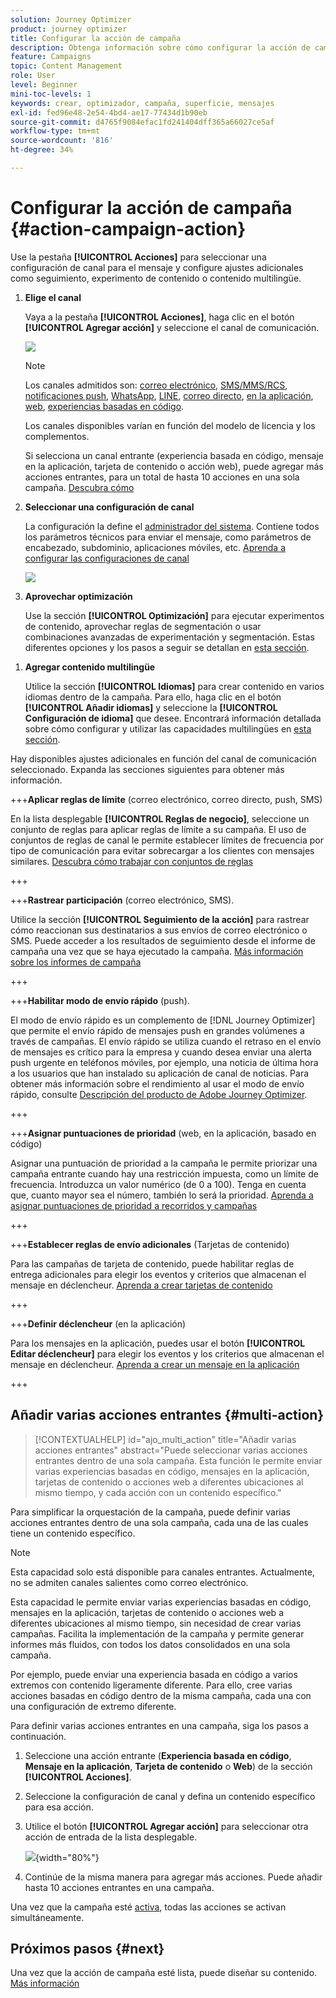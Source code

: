 ```yaml
---
solution: Journey Optimizer
product: journey optimizer
title: Configurar la acción de campaña
description: Obtenga información sobre cómo configurar la acción de campaña.
feature: Campaigns
topic: Content Management
role: User
level: Beginner
mini-toc-levels: 1
keywords: crear, optimizador, campaña, superficie, mensajes
exl-id: fed96e48-2e54-4bd4-ae17-77434d1b90eb
source-git-commit: d4765f9084efac1fd241404dff365a66027ce5af
workflow-type: tm+mt
source-wordcount: '816'
ht-degree: 34%

---
```


# Configurar la acción de campaña {#action-campaign-action}

Use la pestaña **[!UICONTROL Acciones]** para seleccionar una configuración de canal para el mensaje y configure ajustes adicionales como seguimiento, experimento de contenido o contenido multilingüe.



1. **Elige el canal**

   Vaya a la pestaña **[!UICONTROL Acciones]**, haga clic en el botón **[!UICONTROL Agregar acción]** y seleccione el canal de comunicación.

   ![](assets/create-campaign-add-action.png)


   >[!NOTE]
   >
   >Los canales admitidos son: [correo electrónico](../email/get-started-email.md), [SMS/MMS/RCS](../sms/get-started-sms.md), [notificaciones push](../push/get-started-push.md), [WhatsApp](../whatsapp/get-started-whatsapp.md), [LINE](../line/get-started-line.md), [correo directo](../direct-mail/get-started-direct-mail.md), [en la aplicación](../in-app/get-started-in-app.md), [web](../web/get-started-web.md), [experiencias basadas en código](../code-based/get-started-code-based.md).
   >
   >Los canales disponibles varían en función del modelo de licencia y los complementos.

   Si selecciona un canal entrante (experiencia basada en código, mensaje en la aplicación, tarjeta de contenido o acción web), puede agregar más acciones entrantes, para un total de hasta 10 acciones en una sola campaña. [Descubra cómo](#multi-action)

1. **Seleccionar una configuración de canal**

   La configuración la define el [administrador del sistema](../start/path/administrator.md). Contiene todos los parámetros técnicos para enviar el mensaje, como parámetros de encabezado, subdominio, aplicaciones móviles, etc. [Aprenda a configurar las configuraciones de canal](../configuration/channel-surfaces.md)

   ![](assets/create-campaign-action.png)

1. **Aprovechar optimización**

   Use la sección **[!UICONTROL Optimización]** para ejecutar experimentos de contenido, aprovechar reglas de segmentación o usar combinaciones avanzadas de experimentación y segmentación. Estas diferentes opciones y los pasos a seguir se detallan en [esta sección](campaigns-message-optimization.md).
<!--
1. **Create a content experiment**

    Use the **[!UICONTROL Content experiment]** section to define multiple delivery treatments in order to measure which one performs best for your target audience. Click the **[!UICONTROL Create experiment]** button then follow the steps detailed in this section: [Create a content experiment](../content-management/content-experiment.md).-->

1. **Agregar contenido multilingüe**

   Utilice la sección **[!UICONTROL Idiomas]** para crear contenido en varios idiomas dentro de la campaña. Para ello, haga clic en el botón **[!UICONTROL Añadir idiomas]** y seleccione la **[!UICONTROL Configuración de idioma]** que desee. Encontrará información detallada sobre cómo configurar y utilizar las capacidades multilingües en [esta sección](../content-management/multilingual-gs.md).

Hay disponibles ajustes adicionales en función del canal de comunicación seleccionado. Expanda las secciones siguientes para obtener más información.

+++**Aplicar reglas de límite** (correo electrónico, correo directo, push, SMS)

En la lista desplegable **[!UICONTROL Reglas de negocio]**, seleccione un conjunto de reglas para aplicar reglas de límite a su campaña. El uso de conjuntos de reglas de canal le permite establecer límites de frecuencia por tipo de comunicación para evitar sobrecargar a los clientes con mensajes similares. [Descubra cómo trabajar con conjuntos de reglas](../conflict-prioritization/rule-sets.md)

+++

+++**Rastrear participación** (correo electrónico, SMS).

Utilice la sección **[!UICONTROL Seguimiento de la acción]** para rastrear cómo reaccionan sus destinatarios a sus envíos de correo electrónico o SMS. Puede acceder a los resultados de seguimiento desde el informe de campaña una vez que se haya ejecutado la campaña. [Más información sobre los informes de campaña](../reports/campaign-global-report-cja.md)

+++

+++**Habilitar modo de envío rápido** (push).

El modo de envío rápido es un complemento de [!DNL Journey Optimizer] que permite el envío rápido de mensajes push en grandes volúmenes a través de campañas. El envío rápido se utiliza cuando el retraso en el envío de mensajes es crítico para la empresa y cuando desea enviar una alerta push urgente en teléfonos móviles, por ejemplo, una noticia de última hora a los usuarios que han instalado su aplicación de canal de noticias. Para obtener más información sobre el rendimiento al usar el modo de envío rápido, consulte [Descripción del producto de Adobe Journey Optimizer](https://helpx.adobe.com/es/legal/product-descriptions/adobe-journey-optimizer.html).

+++

+++**Asignar puntuaciones de prioridad** (web, en la aplicación, basado en código)

Asignar una puntuación de prioridad a la campaña le permite priorizar una campaña entrante cuando hay una restricción impuesta, como un límite de frecuencia. Introduzca un valor numérico (de 0 a 100). Tenga en cuenta que, cuanto mayor sea el número, también lo será la prioridad. [Aprenda a asignar puntuaciones de prioridad a recorridos y campañas](../conflict-prioritization/priority-scores.md)

+++

+++**Establecer reglas de envío adicionales** (Tarjetas de contenido)

Para las campañas de tarjeta de contenido, puede habilitar reglas de entrega adicionales para elegir los eventos y criterios que almacenan el mensaje en déclencheur. [Aprenda a crear tarjetas de contenido](../content-card/create-content-card.md)

+++

+++**Definir déclencheur** (en la aplicación)

Para los mensajes en la aplicación, puedes usar el botón **[!UICONTROL Editar déclencheur]** para elegir los eventos y los criterios que almacenan el mensaje en déclencheur. [Aprenda a crear un mensaje en la aplicación](../in-app/create-in-app.md)

+++

## Añadir varias acciones entrantes {#multi-action}

>[!CONTEXTUALHELP]
>id="ajo_multi_action"
>title="Añadir varias acciones entrantes"
>abstract="Puede seleccionar varias acciones entrantes dentro de una sola campaña. Esta función le permite enviar varias experiencias basadas en código, mensajes en la aplicación, tarjetas de contenido o acciones web a diferentes ubicaciones al mismo tiempo, y cada acción con un contenido específico."

Para simplificar la orquestación de la campaña, puede definir varias acciones entrantes dentro de una sola campaña, cada una de las cuales tiene un contenido específico.

>[!NOTE]
>
>Esta capacidad solo está disponible para canales entrantes. Actualmente, no se admiten canales salientes como correo electrónico.

Esta capacidad le permite enviar varias experiencias basadas en código, mensajes en la aplicación, tarjetas de contenido o acciones web a diferentes ubicaciones al mismo tiempo, sin necesidad de crear varias campañas. Facilita la implementación de la campaña y permite generar informes más fluidos, con todos los datos consolidados en una sola campaña.

Por ejemplo, puede enviar una experiencia basada en código a varios extremos con contenido ligeramente diferente. Para ello, cree varias acciones basadas en código dentro de la misma campaña, cada una con una configuración de extremo diferente.

Para definir varias acciones entrantes en una campaña, siga los pasos a continuación.

1. Seleccione una acción entrante (**Experiencia basada en código**, **Mensaje en la aplicación**, **Tarjeta de contenido** o **Web**) de la sección **[!UICONTROL Acciones]**.

1. Seleccione la configuración de canal y defina un contenido específico para esa acción.

1. Utilice el botón **[!UICONTROL Agregar acción]** para seleccionar otra acción de entrada de la lista desplegable.

   ![](assets/create-campaign-multi-action.png){width="80%"}

1. Continúe de la misma manera para agregar más acciones. Puede añadir hasta 10 acciones entrantes en una campaña.

Una vez que la campaña esté [activa](review-activate-campaign.md), todas las acciones se activan simultáneamente.

## Próximos pasos {#next}

Una vez que la acción de campaña esté lista, puede diseñar su contenido. [Más información](campaign-content.md)
